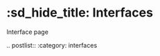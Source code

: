 :sd_hide_title:
Interfaces
=======================

Interface page

.. postlist::
   :category: interfaces